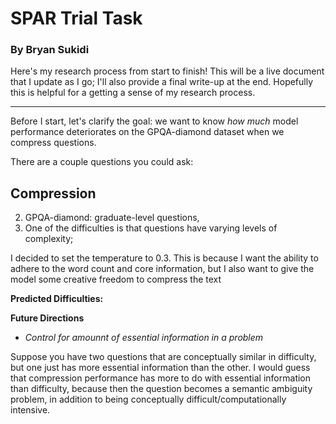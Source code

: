 # SPAR Trial Task

### By Bryan Sukidi

Here's my research process from start to finish! This will be a live document that I update as I go; I'll also provide a final write-up at the end. Hopefully this is helpful for a getting a sense of my research process.

---

Before I start, let's clarify the goal: we want to know *how much* model performance deteriorates on the GPQA-diamond dataset when we compress questions.

There are a couple questions you could ask:

## Compression
2. GPQA-diamond: graduate-level questions, 
3. One of the difficulties is that questions have varying levels of complexity;


I decided to set the temperature to 0.3. This is because I want the ability to adhere to the word count and core information, but I also want to give the model some creative freedom to compress the text

**Predicted Difficulties:**




**Future Directions**
- *Control for amounnt of essential information in a problem*

Suppose you have two questions that are conceptually similar in difficulty, but one just has more essential information than the other. I would guess that compression performance has more to do with essential information than difficulty, because then the question becomes a semantic ambiguity problem, in addition to being conceptually difficult/computationally intensive. 





